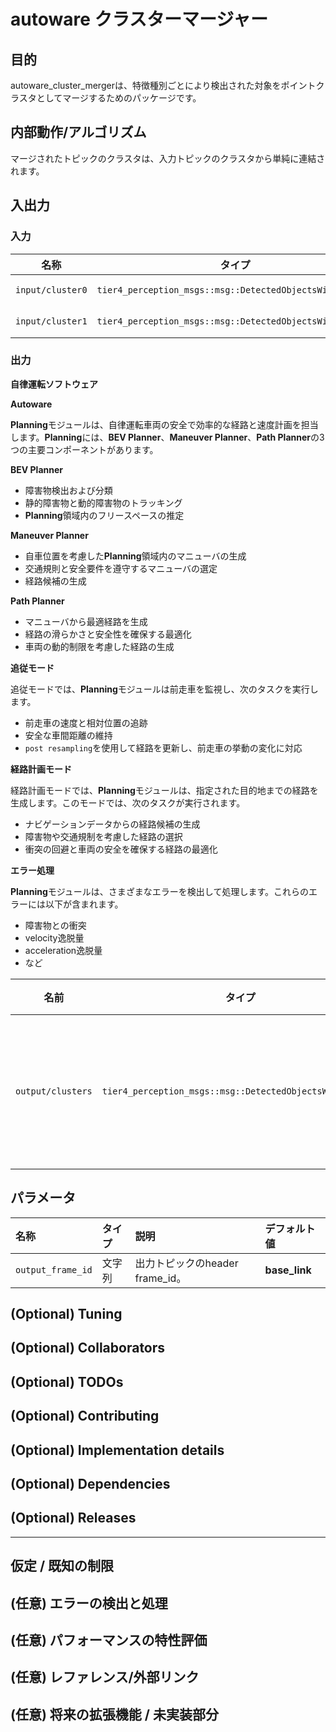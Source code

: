 # autoware クラスターマージャー

## 目的

autoware_cluster_mergerは、特徴種別ごとにより検出された対象をポイントクラスタとしてマージするためのパッケージです。

## 内部動作/アルゴリズム

マージされたトピックのクラスタは、入力トピックのクラスタから単純に連結されます。

## 入出力

### 入力

| 名称             | タイプ                                                   | 説明               |
| ---------------- | -------------------------------------------------------- | ------------------ |
| `input/cluster0` | `tier4_perception_msgs::msg::DetectedObjectsWithFeature` | pointcloudクラスタ |
| `input/cluster1` | `tier4_perception_msgs::msg::DetectedObjectsWithFeature` | pointcloudクラスタ |

### 出力

**自律運転ソフトウェア**

**Autoware**

**Planning**モジュールは、自律運転車両の安全で効率的な経路と速度計画を担当します。**Planning**には、**BEV Planner**、**Maneuver Planner**、**Path Planner**の3つの主要コンポーネントがあります。

**BEV Planner**

- 障害物検出および分類
- 静的障害物と動的障害物のトラッキング
- **Planning**領域内のフリースペースの推定

**Maneuver Planner**

- 自車位置を考慮した**Planning**領域内のマニューバの生成
- 交通規則と安全要件を遵守するマニューバの選定
- 経路候補の生成

**Path Planner**

- マニューバから最適経路を生成
- 経路の滑らかさと安全性を確保する最適化
- 車両の動的制限を考慮した経路の生成

**追従モード**

追従モードでは、**Planning**モジュールは前走車を監視し、次のタスクを実行します。

- 前走車の速度と相対位置の追跡
- 安全な車間距離の維持
- `post resampling`を使用して経路を更新し、前走車の挙動の変化に対応

**経路計画モード**

経路計画モードでは、**Planning**モジュールは、指定された目的地までの経路を生成します。このモードでは、次のタスクが実行されます。

- ナビゲーションデータからの経路候補の生成
- 障害物や交通規制を考慮した経路の選択
- 衝突の回避と車両の安全を確保する経路の最適化

**エラー処理**

**Planning**モジュールは、さまざまなエラーを検出して処理します。これらのエラーには以下が含まれます。

- 障害物との衝突
- velocity逸脱量
- acceleration逸脱量
- など

| 名前              | タイプ                                                   | 説明                 |
| ----------------- | -------------------------------------------------------- | -------------------- |
| `output/clusters` | `tier4_perception_msgs::msg::DetectedObjectsWithFeature` | マージされたクラスタ |

## パラメータ

| 名称              | タイプ | 説明                            | デフォルト値  |
| :---------------- | :----- | :------------------------------ | :------------ |
| `output_frame_id` | 文字列 | 出力トピックのheader frame_id。 | **base_link** |

<!-- Write what you plan to improve or implement in the future.

Example:
  - This algorithm doesn't care about traffic signs. We need to implement it ASAP.
  - This algorithm is hard-coded for only one car. We need to make it robust to multiple cars.
-->

## (Optional) Tuning

<!-- Write tunable parameters and their effects to adjust the behavior.

Example:
  ### Tunable parameters

  - `param_name`: this parameter controls ...
-->

## (Optional) Collaborators

<!-- Write people who helped you implemented this algorithm.

Example:
  - A: responsible for implementation.
  - B: responsible for requirement definition.
-->

## (Optional) TODOs

<!-- Write what is not complete yet.

Example:
  - TODO: write tests.
  - TODO: clean up error handling.
-->

## (Optional) Contributing

<!-- Write how to contribute to improve/fix this algorithm.

Example:
  - This algorithm is still in experimental phase. If you want to contribute, contact A.
-->

## (Optional) Implementation details

<!-- Write your implementation details if necessary.

Example:
  - This algorithm contains followings:
    - Path generator
    - Trajectory generator
    - Controller
-->

## (Optional) Dependencies

<!-- Write dependencies.

Example:
  - This algorithm depends on ...
-->

## (Optional) Releases

<!-- Write released versions and changes.

Example:
  - 1.0.0: initial release.
  - 1.1.0: fix bug XYZ.
-->

---

## 仮定 / 既知の制限

<!-- 実装における仮定と制約を記述します。

例:
  このアルゴリズムは障害物が動かないと仮定しています。したがって、車両が障害物を回避し始めた後に障害物が急激に移動すると、衝突する可能性があります。
  また、このアルゴリズムは死角を考慮していません。一般に、検知性能の限界により近すぎる障害物は見えないため、障害物に対して十分な余裕を取ってください。
-->

## (任意) エラーの検出と処理

<!-- エラーを検出する方法と回復する方法を記述します。

例:
  このパッケージは最大 20 個の障害物を処理できます。それ以上の障害物が検出された場合、このノードは処理を中止し、診断エラーを発生させます。
-->

## (任意) パフォーマンスの特性評価

<!-- 複雑さなどのパフォーマンス情報を記述します。ボトルネックにならない場合は必要ありません。

例:
  ### 複雑さ

  このアルゴリズムは O(N) です。

  ### 処理時間

  ...
-->

## (任意) レファレンス/外部リンク

<!-- 実装時に参照したリンクを記述します。

例:
  [1] {link_to_a_thesis}
  [2] {link_to_an_issue}
-->

## (任意) 将来の拡張機能 / 未実装部分
